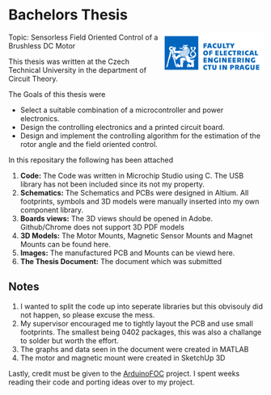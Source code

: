 # Bachelors Thesis

<img src="https://github.com/Skitter-JP/Bachelors_Thesis/blob/main/Images/electrical_engeneering.svg" align="right"
     alt="CVUT Logo" width=40% height=40%>

Topic: Sensorless Field Oriented Control of a Brushless DC Motor

This thesis was written at the Czech Technical University in the department of Circuit Theory.

The Goals of this thesis were

- Select a suitable combination of a microcontroller and power electronics.
- Design the controlling electronics and a printed circuit board.
- Design and implement the controlling algorithm for the estimation of the rotor angle and the field oriented control.

In this repositary the following has been attached

1. **Code:** The Code was written in Microchip Studio using C. The USB library has not been included since its not my property.
2. **Schematics:** The Schematics and PCBs were designed in Altium. All footprints, symbols and 3D models were manually inserted into my own component library.
3. **Boards views:** The 3D views should be opened in Adobe. Github/Chrome does not support 3D PDF models
4. **3D Models:** The Motor Mounts, Magnetic Sensor Mounts and Magnet Mounts can be found here.
5. **Images:** The manufactured PCB and Mounts can be viewd here.
6. **The Thesis Document:** The document which was submitted


## Notes
1. I wanted to split the code up into seperate libraries but this obvisouly did not happen, so please excuse the mess.
2. My supervisor encouraged me to tightly layout the PCB and use small footprints. The smallest being 0402 packages, this was also a challange to solder but worth the effort.
3. The graphs and data seen in the document were created in MATLAB
4. The motor and magnetic mount were created in SketchUp 3D

Lastly, credit must be given to the [ArduinoFOC](https://github.com/simplefoc/Arduino-FOC) project. I spent weeks reading their code and porting ideas over to my project.




